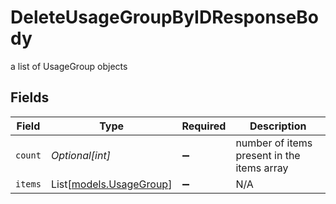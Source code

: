 # DeleteUsageGroupByIDResponseBody

a list of UsageGroup objects


## Fields

| Field                                              | Type                                               | Required                                           | Description                                        |
| -------------------------------------------------- | -------------------------------------------------- | -------------------------------------------------- | -------------------------------------------------- |
| `count`                                            | *Optional[int]*                                    | :heavy_minus_sign:                                 | number of items present in the items array         |
| `items`                                            | List[[models.UsageGroup](../models/usagegroup.md)] | :heavy_minus_sign:                                 | N/A                                                |